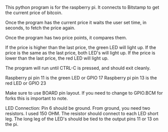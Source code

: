 This python program is for the raspberry pi. It connects to Bitstamp to get the current price of bitcoin.

Once the program has the current price it waits the user set time, in seconds, to fetch the price again.

Once the program has two price points, it compares them.

If the price is higher than the last price, the green LED will light up.
If the price is the same as the last price, both LED's will light up.
If the price is lower than the last price, the red LED will light up.

The program will run until CTRL-C is pressed, and should exit cleanly.

Raspberry pi pin 11 is the green LED or GPIO 17
Raspberry pi pin 13 is the red LED or GPIO 23

Make sure to use BOARD pin layout. 
If you need to change to GPIO.BCM for forks this is important to note.

LED Connection:
Pin 6 should be ground. 
From ground, you need two resistors. I used 150 OHM. The resistor should connect to each LED short leg.
The long leg of the LED's should be tied to the output pins 11 or 13 on the pi.
